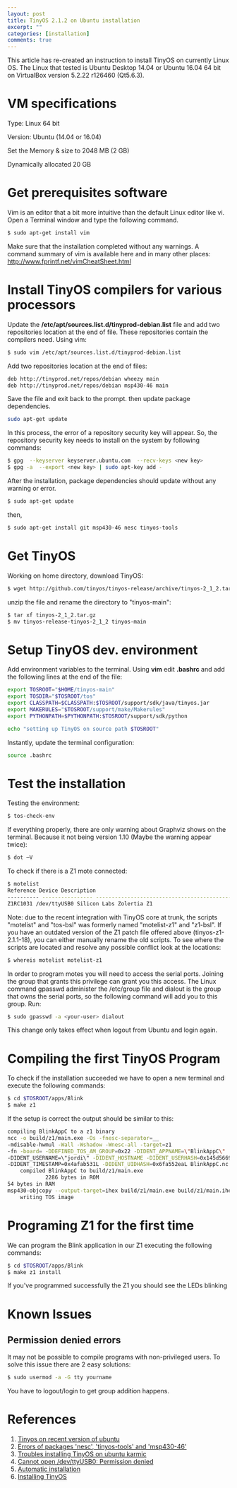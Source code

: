 ```yaml
---
layout: post
title: TinyOS 2.1.2 on Ubuntu installation
excerpt: ""
categories: [installation]
comments: true
---
```

This article has re-created an instruction to install TinyOS on currently Linux OS. The Linux that tested is Ubuntu Desktop 14.04 or Ubuntu 16.04 64 bit on VirtualBox version 5.2.22 r126460 (Qt5.6.3).

# VM specifications

Type: Linux 64 bit

Version: Ubuntu (14.04 or 16.04)

Set the Memory & size to 2048 MB (2 GB)

Dynamically allocated 20 GB

# Get prerequisites software

Vim is an editor that a bit more intuitive than the default Linux editor like vi. Open a Terminal window and type the following command.

```bash
$ sudo apt-get install vim
```

Make sure that the installation completed without any warnings. A command summary of vim is available here and in many other places:  <http://www.fprintf.net/vimCheatSheet.html>

# Install TinyOS compilers for various processors

Update the <strong>/etc/apt/sources.list.d/tinyprod-debian.list</strong> file and add two repositories location at the end of file. These repositories contain the compilers need. Using vim:

```bash
$ sudo vim /etc/apt/sources.list.d/tinyprod-debian.list
```

Add two repositories location at the end of files: 

```bash
deb http://tinyprod.net/repos/debian wheezy main
deb http://tinyprod.net/repos/debian msp430-46 main
```

Save the file and exit back to the prompt. then update package dependencies.

```bash
sudo apt-get update
```

In this process, the error of a repository security key will appear. So, the repository security key needs to install on the system by following commands: 

```bash
$ gpg  --keyserver keyserver.ubuntu.com  --recv-keys <new key>
$ gpg -a  --export <new key> | sudo apt-key add - 
```

After the installation, package dependencies should update without any warning or error.

```bash
$ sudo apt-get update
```
then,

```bash
$ sudo apt-get install git msp430-46 nesc tinyos-tools
```

# Get TinyOS

Working on home directory, download TinyOS: 

```bash
$ wget http://github.com/tinyos/tinyos-release/archive/tinyos-2_1_2.tar.gz
```

unzip the file and rename the directory to "tinyos-main": 

```bash
$ tar xf tinyos-2_1_2.tar.gz
$ mv tinyos-release-tinyos-2_1_2 tinyos-main
```

# Setup TinyOS dev. environment

Add environment variables to the terminal. Using <strong>vim</strong> edit <strong>.bashrc</strong> and add the following lines at the end of the file:

```bash
export TOSROOT="$HOME/tinyos-main"
export TOSDIR="$TOSROOT/tos"
export CLASSPATH=$CLASSPATH:$TOSROOT/support/sdk/java/tinyos.jar
export MAKERULES="$TOSROOT/support/make/Makerules"
export PYTHONPATH=$PYTHONPATH:$TOSROOT/support/sdk/python

echo "setting up TinyOS on source path $TOSROOT"
```

Instantly, update the terminal configuration:

```bash
source .bashrc
```

# Test the installation

Testing the environment: 
 
```bash
$ tos-check-env 
```

If everything properly, there are only warning about Graphviz shows on the terminal. Because it not being version 1.10 (Maybe the warning appear twice): 
 
```bash
$ dot –V 
```

To check if there is a Z1 mote connected:

```bash
$ motelist
Reference Device Description
---------- ---------------- --------------------------------------------- 
Z1RC1031 /dev/ttyUSB0 Silicon Labs Zolertia Z1
```

Note: due to the recent integration with TinyOS core at trunk, the scripts "motelist" and "tos-bsl" was formerly named "motelist-z1" and "z1-bsl". If you have an outdated version of the Z1 patch file offered above (tinyos-z1-2.1.1-18), you can either manually rename the old scripts. To see where the scripts are located and resolve any possible conflict look at the locations:

```bash
$ whereis motelist motelist-z1
```

In order to program motes you will need to access the serial ports. Joining the group that grants this privilege can grant you this access. The Linux command gpasswd administer the /etc/group file and dialout is the group that owns the serial ports,  so the following command will add you to this group. Run: 

```bash
$ sudo gpasswd -a <your-user> dialout 
```

This change only takes effect when logout from Ubuntu and login again. 

# Compiling the first TinyOS Program

To check if the installation succeeded we have to open a new terminal and execute the following commands:

```bash
$ cd $TOSROOT/apps/Blink 
$ make z1
```

If the setup is correct the output should be similar to this:

```bash
compiling BlinkAppC to a z1 binary
ncc -o build/z1/main.exe -Os -fnesc-separator=__ 
-mdisable-hwmul -Wall -Wshadow -Wnesc-all -target=z1 
-fn -board= -DDEFINED_TOS_AM_GROUP=0x22 -DIDENT_APPNAME=\"BlinkAppC\" 
-DIDENT_USERNAME=\"jordi\" -DIDENT_HOSTNAME -DIDENT_USERHASH=0x145d5669L 
-DIDENT_TIMESTAMP=0x4afab531L -DIDENT_UIDHASH=0x6fa552eaL BlinkAppC.nc -lm
    compiled BlinkAppC to build/z1/main.exe
            2286 bytes in ROM
54 bytes in RAM
msp430-objcopy --output-target=ihex build/z1/main.exe build/z1/main.ihex
    writing TOS image
```

# Programing Z1 for the first time

We can program the Blink application in our Z1 executing the following commands:

```bash
$ cd $TOSROOT/apps/Blink
$ make z1 install
```

If you've programmed successfully the Z1 you should see the LEDs blinking

# Known Issues

## Permission denied errors

It may not be possible to compile programs with non-privileged users. To solve this issue there are 2 easy solutions:

```bash
$ sudo usermod -a -G tty yourname
```

You have to logout/login to get group addition happens.

# References

1. [Tinyos on recent version of ubuntu](https://askubuntu.com/questions/483916/installing-tinyos-on-recent-version-of-ubuntu/483956#483956)
2. [Errors of packages 'nesc', 'tinyos-tools' and 'msp430-46'](https://github.com/tinyos/tinyos-main/issues/308)
3. [Troubles installing TinyOS on ubuntu karmic](http://mail.millennium.berkeley.edu/pipermail/tinyos-help/2010-April/045890.html)
4. [Cannot open /dev/ttyUSB0: Permission denied](https://github.com/esp8266/source-code-examples/issues/26)
5. [Automatic installation](http://tinyos.stanford.edu/tinyos-wiki/index.php/Automatic_installation)
6. [Installing TinyOS](http://tinyos.stanford.edu/tinyos-wiki/index.php/Installing_TinyOS)